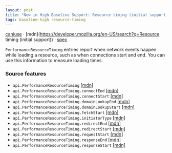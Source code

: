 ```yaml
---
layout: post
title: "New in High Baseline Support: Resource timing (initial support)"
tags: baseline-high resource-timing
---
```


[caniuse](https://caniuse.com/?search=resource-timing) · [mdn](https://developer.mozilla.org/en-US/search?q=Resource timing (initial support)) · [spec](https://w3c.github.io/resource-timing/)

`PerformanceResourceTiming` entries report when network events happen while loading a resource, such as when connections start and end. You can use this information to measure loading times.

### Source features

- ``api.PerformanceResourceTiming`` [[mdn]](https://developer.mozilla.org/en-US/search?q=api.PerformanceResourceTiming)
- ``api.PerformanceResourceTiming.connectEnd`` [[mdn]](https://developer.mozilla.org/en-US/search?q=api.PerformanceResourceTiming.connectEnd)
- ``api.PerformanceResourceTiming.connectStart`` [[mdn]](https://developer.mozilla.org/en-US/search?q=api.PerformanceResourceTiming.connectStart)
- ``api.PerformanceResourceTiming.domainLookupEnd`` [[mdn]](https://developer.mozilla.org/en-US/search?q=api.PerformanceResourceTiming.domainLookupEnd)
- ``api.PerformanceResourceTiming.domainLookupStart`` [[mdn]](https://developer.mozilla.org/en-US/search?q=api.PerformanceResourceTiming.domainLookupStart)
- ``api.PerformanceResourceTiming.fetchStart`` [[mdn]](https://developer.mozilla.org/en-US/search?q=api.PerformanceResourceTiming.fetchStart)
- ``api.PerformanceResourceTiming.initiatorType`` [[mdn]](https://developer.mozilla.org/en-US/search?q=api.PerformanceResourceTiming.initiatorType)
- ``api.PerformanceResourceTiming.redirectEnd`` [[mdn]](https://developer.mozilla.org/en-US/search?q=api.PerformanceResourceTiming.redirectEnd)
- ``api.PerformanceResourceTiming.redirectStart`` [[mdn]](https://developer.mozilla.org/en-US/search?q=api.PerformanceResourceTiming.redirectStart)
- ``api.PerformanceResourceTiming.requestStart`` [[mdn]](https://developer.mozilla.org/en-US/search?q=api.PerformanceResourceTiming.requestStart)
- ``api.PerformanceResourceTiming.responseEnd`` [[mdn]](https://developer.mozilla.org/en-US/search?q=api.PerformanceResourceTiming.responseEnd)
- ``api.PerformanceResourceTiming.responseStart`` [[mdn]](https://developer.mozilla.org/en-US/search?q=api.PerformanceResourceTiming.responseStart)
